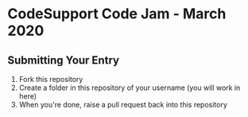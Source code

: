 # CodeSupport Code Jam - March 2020

## Submitting Your Entry
1. Fork this repository
2. Create a folder in this repository of your username (you will work in here)
3. When you're done, raise a pull request back into this repository
